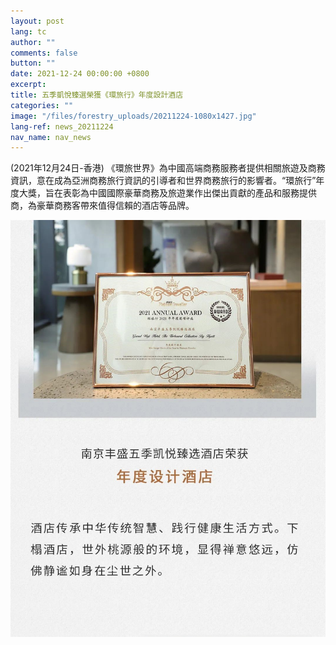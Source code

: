 ```yaml
---
layout: post
lang: tc
author: ""
comments: false
button: ""
date: 2021-12-24 00:00:00 +0800
excerpt:
title: 五季凱悅臻選榮獲《環旅行》年度設計酒店
categories: ""
image: "/files/forestry_uploads/20211224-1080x1427.jpg"
lang-ref: news_20211224
nav_name: nav_news
---
```


(2021年12月24日-香港) 《環旅世界》為中國高端商務服務者提供相關旅遊及商務資訊，意在成為亞洲商務旅行資訊的引導者和世界商務旅行的影響者。“環旅行”年度大獎，旨在表彰為中國國際豪華商務及旅遊業作出傑出貢獻的產品和服務提供商，為豪華商務客帶來值得信賴的酒店等品牌。

![](/files/forestry_uploads/20211224-1080x1427.jpg)

